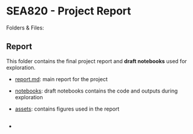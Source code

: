 ﻿# SEA820 - Project Report

Folders & Files:

## Report

This folder contains the final project report and **draft notebooks** used for exploration.

- [report.md](./Report/report.md): main report for the project

- [notebooks](./Report/notebooks): draft notebooks contains the code and outputs during exploration

- [assets](./Report/assets): contains figures used in the report

- ##

